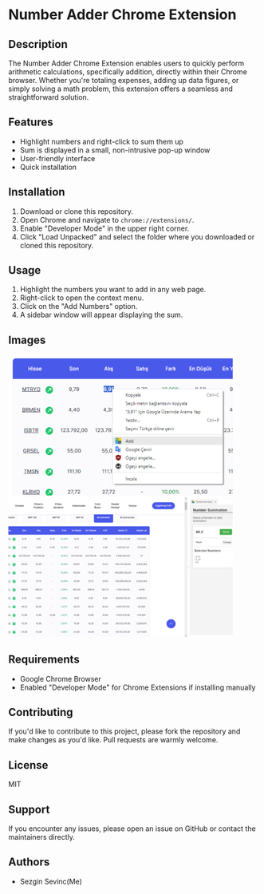 # Number Adder Chrome Extension

## Description

The Number Adder Chrome Extension enables users to quickly perform arithmetic calculations, specifically addition, directly within their Chrome browser. Whether you're totaling expenses, adding up data figures, or simply solving a math problem, this extension offers a seamless and straightforward solution.

## Features

- Highlight numbers and right-click to sum them up
- Sum is displayed in a small, non-intrusive pop-up window
- User-friendly interface
- Quick installation

## Installation

1. Download or clone this repository.
2. Open Chrome and navigate to `chrome://extensions/`.
3. Enable "Developer Mode" in the upper right corner.
4. Click "Load Unpacked" and select the folder where you downloaded or cloned this repository.

## Usage

1. Highlight the numbers you want to add in any web page.
2. Right-click to open the context menu.
3. Click on the "Add Numbers" option.
4. A sidebar window will appear displaying the sum.

## Images

<img src="./images/readme/1.png" width="450"/> <img src="./images/readme/2.png" width="450"/>

## Requirements

- Google Chrome Browser
- Enabled "Developer Mode" for Chrome Extensions if installing manually

## Contributing

If you'd like to contribute to this project, please fork the repository and make changes as you'd like. Pull requests are warmly welcome.

## License

MIT

## Support

If you encounter any issues, please open an issue on GitHub or contact the maintainers directly.

## Authors

- Sezgin Sevinc(Me)
